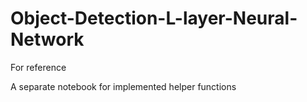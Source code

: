 # Object-Detection-L-layer-Neural-Network

For reference

A separate notebook for implemented helper functions 
